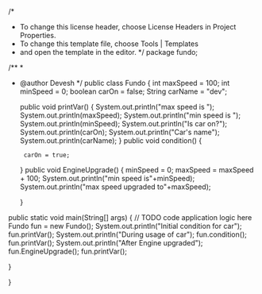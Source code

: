 /*
 * To change this license header, choose License Headers in Project Properties.
 * To change this template file, choose Tools | Templates
 * and open the template in the editor.
 */
package fundo;

/**
 *
 * @author Devesh
 */
public class Fundo {
    int maxSpeed = 100;
    int minSpeed = 0;
    boolean carOn = false;
    String carName = "dev";
    
    public void printVar()
    {
        System.out.println("max speed is ");
        System.out.println(maxSpeed);
        System.out.println("min speed is ");
        System.out.println(minSpeed);
        System.out.println("Is car on?");
        System.out.println(carOn);
        System.out.println("Car's name");
        System.out.println(carName);
    }
    public void condition()
    {
       
        carOn = true;
        
    }
    public void EngineUpgrade()
    {
        minSpeed = 0;
        maxSpeed = maxSpeed + 100;
        System.out.println("min speed is"+minSpeed);
        System.out.println("max speed upgraded to"+maxSpeed);

    }
           
   
public static void main(String[] args) {
        // TODO code application logic here
      Fundo fun = new Fundo();
      System.out.println("Initial condition for car");
      fun.printVar();
      System.out.println("During usage of car");
      fun.condition();
      fun.printVar();
      System.out.println("After Engine upgraded");
      fun.EngineUpgrade();
      fun.printVar();
      
}
    
}
